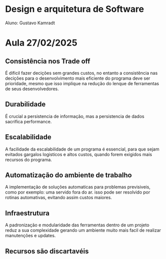# Design e arquitetura de Software
Aluno: Gustavo Kamradt

# Aula 27/02/2025

## Consistência nos Trade off 

É dificil fazer decições sem grandes custos, no entanto a consistência nas decições 
para o desenvolvimento mais eficiente do programa deve ser prioridade, mesmo 
que isso implique na redução do lenque de ferramentas de seus desenvolvedores. 

## Durabilidade 
É crucial a persistencia de informação, mas a persistencia de dados sacrifica performance. 

## Escalabilidade
A facilidade da escalabilidade de um programa é essencial, para que sejam evitados 
gargalos logisticos e altos custos, quando forem exigidos mais recursos do programa.

## Automatização do ambiente de trabalho 
A implementação de soluções automaticas para problemas previsiveis, como por exemplo: 
uma servido fora do ar. isso pode ser resolvido por rotinas automativas, evitando 
assim custos maiores.

## Infraestrutura
A padronização e modularidade das ferramentas dentro de um projeto reduz a sua complexidade
gerando um ambiente muito mais facil de realizar manutenções e updates.

## Recursos são discartavéis